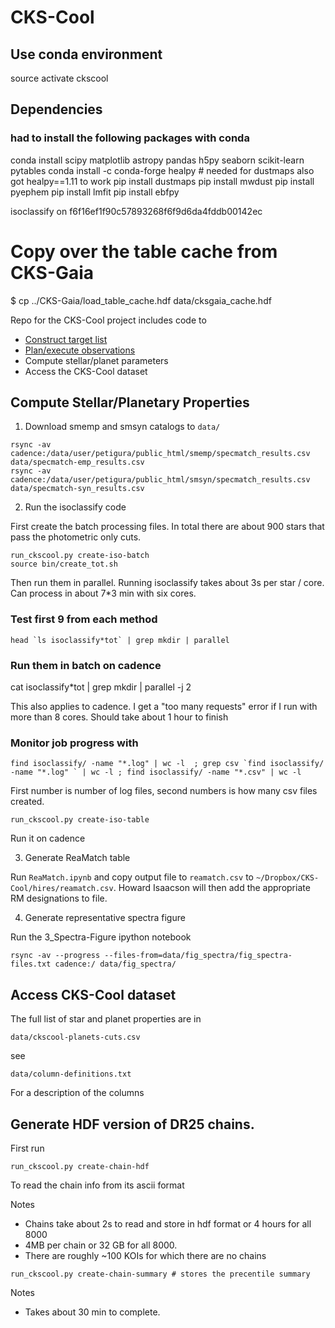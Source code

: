 # CKS-Cool

## Use conda environment

source activate ckscool

## Dependencies

### had to install the following packages with conda

conda install scipy matplotlib astropy pandas h5py seaborn scikit-learn pytables
conda install -c conda-forge healpy # needed for dustmaps also got healpy==1.11 to work
pip install dustmaps
pip install mwdust 
pip install pyephem
pip install lmfit
pip install ebfpy

isoclassify on f6f16ef1f90c57893268f6f9d6da4fddb00142ec

# Copy over the table cache from CKS-Gaia

$ cp ../CKS-Gaia/load_table_cache.hdf data/cksgaia_cache.hdf

Repo for the CKS-Cool project includes code to

- [Construct target list](docs/observing.md)
- [Plan/execute observations](docs/observing.md)
- Compute stellar/planet parameters
- Access the CKS-Cool dataset

## Compute Stellar/Planetary Properties

1. Download smemp and smsyn catalogs to `data/`

```
rsync -av cadence:/data/user/petigura/public_html/smemp/specmatch_results.csv data/specmatch-emp_results.csv
rsync -av cadence:/data/user/petigura/public_html/smsyn/specmatch_results.csv data/specmatch-syn_results.csv
```

2. Run the isoclassify code

First create the batch processing files. In total there are about 900 stars that pass the photometric only cuts.

```
run_ckscool.py create-iso-batch 
source bin/create_tot.sh
```

Then run them in parallel. Running isoclassify takes about 3s per star / core. Can process in about 7*3 min with six cores.

### Test first 9 from each method

```
head `ls isoclassify*tot` | grep mkdir | parallel
```

### Run them in batch on cadence 

cat isoclassify*tot | grep mkdir | parallel -j 2

This also applies to cadence. I get a "too many requests" error if I
run with more than 8 cores. Should take about 1 hour to finish

### Monitor job progress with

```
find isoclassify/ -name "*.log" | wc -l  ; grep csv `find isoclassify/ -name "*.log" ` | wc -l ; find isoclassify/ -name "*.csv" | wc -l
```

First number is number of log files, second numbers is how many csv files created.

```
run_ckscool.py create-iso-table
```


Run it on cadence

3. Generate ReaMatch table

Run `ReaMatch.ipynb` and copy output file to `reamatch.csv` to `~/Dropbox/CKS-Cool/hires/reamatch.csv`. Howard Isaacson will then add the appropriate RM designations to file.

4. Generate representative spectra figure

Run the 3_Spectra-Figure ipython notebook

```
rsync -av --progress --files-from=data/fig_spectra/fig_spectra-files.txt cadence:/ data/fig_spectra/ 
```

## Access CKS-Cool dataset

The full list of star and planet properties are in 

`data/ckscool-planets-cuts.csv `

see

`data/column-definitions.txt`

For a description of the columns

## Generate HDF version of DR25 chains.

First run

```
run_ckscool.py create-chain-hdf
```

To read the chain info from its ascii format

Notes
- Chains take about 2s to read and store in hdf format or 4 hours for all 8000
- 4MB per chain or 32 GB for all 8000.
- There are roughly ~100 KOIs for which there are no chains

```
run_ckscool.py create-chain-summary # stores the precentile summary
```

Notes 
- Takes about 30 min to complete.




